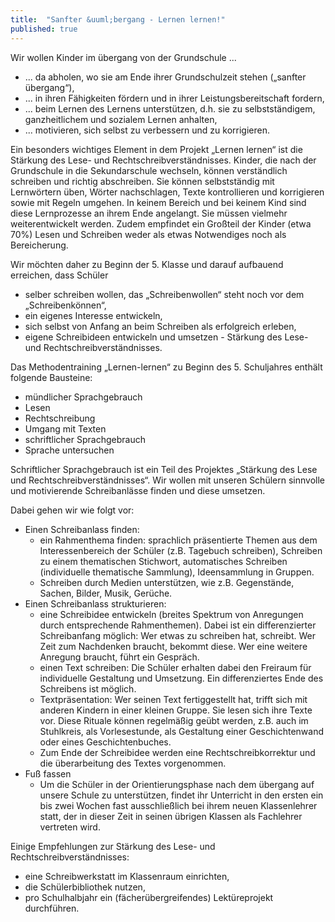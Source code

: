 ```yaml
---
title:  "Sanfter &uuml;bergang - Lernen lernen!"
published: true
---
```



Wir wollen Kinder im &uuml;bergang von der Grundschule ...

- ... da abholen, wo sie am Ende ihrer Grundschulzeit stehen („sanfter &uuml;bergang“),
- ... in ihren F&auml;higkeiten f&ouml;rdern und in ihrer Leistungsbereitschaft fordern,
- ... beim Lernen des Lernens unterst&uuml;tzen, d.h. sie zu selbstst&auml;ndigem, ganzheitlichem und sozialem Lernen anhalten,
- ... motivieren, sich selbst zu verbessern und zu korrigieren.

Ein besonders wichtiges Element in dem Projekt „Lernen lernen“ ist die St&auml;rkung des Lese- und Rechtschreibverst&auml;ndnisses. Kinder, die nach der Grundschule in die Sekundarschule wechseln, k&ouml;nnen verst&auml;ndlich schreiben und richtig abschreiben. Sie k&ouml;nnen selbstst&auml;ndig mit Lernw&ouml;rtern &uuml;ben, W&ouml;rter nachschlagen, Texte kontrollieren und korrigieren sowie mit Regeln umgehen. In keinem Bereich und bei keinem Kind sind diese Lernprozesse an ihrem Ende angelangt. Sie m&uuml;ssen vielmehr weiterentwickelt werden. Zudem empfindet ein Gro&szlig;teil der Kinder (etwa 70%) Lesen und Schreiben weder als etwas Notwendiges noch als Bereicherung. 

Wir m&ouml;chten daher zu Beginn der 5. Klasse und darauf aufbauend erreichen, dass Sch&uuml;ler

- selber schreiben wollen, das „Schreibenwollen“ steht noch vor dem „Schreibenk&ouml;nnen“,
- ein eigenes Interesse entwickeln,
- sich selbst von Anfang an beim Schreiben als erfolgreich erleben,
- eigene Schreibideen entwickeln und umsetzen - St&auml;rkung des Lese- und Rechtschreibverst&auml;ndnisses.

Das Methodentraining „Lernen-lernen“ zu Beginn des 5. Schuljahres enth&auml;lt folgende Bausteine:

- m&uuml;ndlicher Sprachgebrauch
- Lesen
- Rechtschreibung
- Umgang mit Texten
- schriftlicher Sprachgebrauch
- Sprache untersuchen

Schriftlicher Sprachgebrauch ist ein Teil des Projektes „St&auml;rkung des Lese und Rechtschreibverst&auml;ndnisses“. Wir wollen mit unseren Sch&uuml;lern sinnvolle und motivierende Schreibanl&auml;sse finden und diese umsetzen. 

Dabei gehen wir wie folgt vor:

- Einen Schreibanlass finden: 
  - ein Rahmenthema finden: sprachlich pr&auml;sentierte Themen aus dem Interessenbereich der Sch&uuml;ler (z.B. Tagebuch schreiben), Schreiben zu einem thematischen Stichwort, automatisches Schreiben (individuelle thematische Sammlung), Ideensammlung in Gruppen.
  - Schreiben durch Medien unterst&uuml;tzen, wie z.B. Gegenst&auml;nde, Sachen, Bilder, Musik, Ger&uuml;che.
- Einen Schreibanlass strukturieren: 
  - eine Schreibidee entwickeln (breites Spektrum von Anregungen durch entsprechende Rahmenthemen). Dabei ist ein differenzierter Schreibanfang m&ouml;glich: Wer etwas zu schreiben hat, schreibt. Wer Zeit zum Nachdenken braucht, bekommt diese. Wer eine weitere Anregung braucht, f&uuml;hrt ein Gespr&auml;ch.
  - einen Text schreiben: Die Sch&uuml;ler erhalten dabei den Freiraum f&uuml;r individuelle Gestaltung und Umsetzung. Ein differenziertes Ende des Schreibens ist m&ouml;glich.
  - Textpr&auml;sentation: Wer seinen Text fertiggestellt hat, trifft sich mit anderen Kindern in einer kleinen Gruppe. Sie lesen sich ihre Texte vor. Diese Rituale k&ouml;nnen regelm&auml;&szlig;ig ge&uuml;bt werden, z.B. auch im Stuhlkreis, als Vorlesestunde, als Gestaltung einer Geschichtenwand oder eines Geschichtenbuches.
  - Zum Ende der Schreibidee werden eine Rechtschreibkorrektur und die &uuml;berarbeitung des Textes vorgenommen.
- Fu&szlig; fassen 
  - Um die Sch&uuml;ler in der Orientierungsphase nach dem &uuml;bergang auf unsere Schule zu unterst&uuml;tzen, findet ihr Unterricht in den ersten ein bis zwei Wochen fast ausschlie&szlig;lich bei ihrem neuen Klassenlehrer statt, der in dieser Zeit in seinen &uuml;brigen Klassen als Fachlehrer vertreten wird. 

Einige Empfehlungen zur St&auml;rkung des Lese- und Rechtschreibverst&auml;ndnisses:

- eine Schreibwerkstatt im Klassenraum einrichten,
- die Sch&uuml;lerbibliothek nutzen,
- pro Schulhalbjahr ein (f&auml;cher&uuml;bergreifendes) Lekt&uuml;reprojekt durchf&uuml;hren. 


